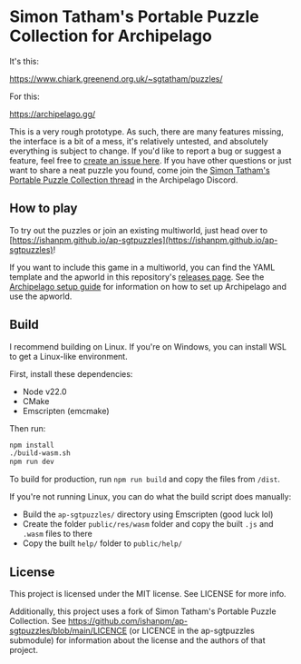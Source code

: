 # Simon Tatham's Portable Puzzle Collection for Archipelago

It's this:

https://www.chiark.greenend.org.uk/~sgtatham/puzzles/

For this:

https://archipelago.gg/

This is a very rough prototype. As such, there are many features missing, the interface is a bit of a mess, it's relatively untested, and absolutely everything is subject to change. If you'd like to report a bug or suggest a feature, feel free to [create an issue here](https://github.com/ishanpm/ap-sgtpuzzles-web/issues). If you have other questions or just want to share a neat puzzle you found, come join the [Simon Tatham's Portable Puzzle Collection thread](https://discord.com/channels/731205301247803413/1278733078516207719) in the Archipelago Discord.

## How to play

To try out the puzzles or join an existing multiworld, just head over to [https://ishanpm.github.io/ap-sgtpuzzles](https://ishanpm.github.io/ap-sgtpuzzles)!

If you want to include this game in a multiworld, you can find the YAML template and the apworld in this repository's [releases page](https://github.com/ishanpm/ap-sgtpuzzles-web/releases). See the [Archipelago setup guide](https://archipelago.gg/tutorial/Archipelago/setup/en) for information on how to set up Archipelago and use the apworld.

## Build

I recommend building on Linux. If you're on Windows, you can install WSL to get a Linux-like environment.

First, install these dependencies:
- Node v22.0
- CMake
- Emscripten (emcmake)

Then run:

```sh
npm install
./build-wasm.sh
npm run dev
```

To build for production, run `npm run build` and copy the files from `/dist`.

If you're not running Linux, you can do what the build script does manually:

- Build the `ap-sgtpuzzles/` directory using Emscripten (good luck lol)
- Create the folder `public/res/wasm` folder and copy the built `.js` and `.wasm` files to there
- Copy the built `help/` folder to `public/help/`

## License

This project is licensed under the MIT license. See LICENSE for more info.

Additionally, this project uses a fork of Simon Tatham's Portable Puzzle Collection. See https://github.com/ishanpm/ap-sgtpuzzles/blob/main/LICENCE (or LICENCE in the ap-sgtpuzzles submodule) for information about the license and the authors of that project.
